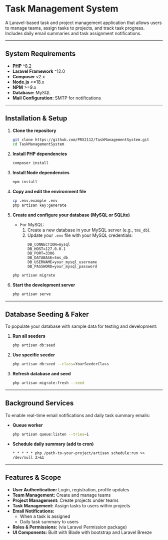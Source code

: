 # Task Management System

A Laravel-based task and project management application that allows users to manage teams, assign tasks to projects, and track task progress. Includes daily email summaries and task assignment notifications.

---

## System Requirements

- **PHP** ^8.2  
- **Laravel Framework** ^12.0  
- **Composer** v2.x  
- **Node.js** >=18.x  
- **NPM** >=9.x  
- **Database:** MySQL  
- **Mail Configuration:** SMTP for notifications  

---

## Installation & Setup

1. **Clone the repository**
    ```bash
    git clone https://github.com/PRX2112/TaskManagementSystem.git
    cd TaskManagementSystem
    ```

2. **Install PHP dependencies**
    ```bash
    composer install
    ```

3. **Install Node dependencies**
    ```bash
    npm install
    ```

4. **Copy and edit the environment file**
    ```bash
    cp .env.example .env
    php artisan key:generate
    ```

5. **Create and configure your database (MySQL or SQLite)**
    - For MySQL:
        1. Create a new database in your MySQL server (e.g., `tms_db`).
        2. Update your `.env` file with your MySQL credentials:
            ```
            DB_CONNECTION=mysql
            DB_HOST=127.0.0.1
            DB_PORT=3306
            DB_DATABASE=tms_db
            DB_USERNAME=your_mysql_username
            DB_PASSWORD=your_mysql_password
            ```
    ```bash
    php artisan migrate
    ```

6. **Start the development server**
    ```bash
    php artisan serve
    ```

---

## Database Seeding & Faker

To populate your database with sample data for testing and development:

1. **Run all seeders**
    ```bash
    php artisan db:seed
    ```

2. **Use specific seeder**
    ```bash
    php artisan db:seed --class=YourSeederClass
    ```

3. **Refresh database and seed**
    ```bash
    php artisan migrate:fresh --seed
    ```

---

## Background Services

To enable real-time email notifications and daily task summary emails:

- **Queue worker**
  ```bash
  php artisan queue:listen --tries=1
  ```

- **Schedule daily summary (add to cron)**
  ```
  * * * * * php /path-to-your-project/artisan schedule:run >> /dev/null 2>&1
  ```

---




## Features & Scope

- **User Authentication:** Login, registration, profile updates
- **Team Management:** Create and manage teams
- **Project Management:** Create projects under teams
- **Task Management:** Assign tasks to users within projects
- **Email Notifications:**
  - When a task is assigned
  - Daily task summary to users
- **Roles & Permissions:** (via Laravel Permission package)
- **UI Components:** Built with Blade with bootstrap and Laravel Breeze